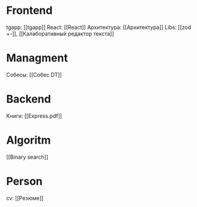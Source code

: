 # Frontend
 tgapp: [[tgapp]]
 React: [[React]]
 Архитектура: [[Архитектура]]
 Libs:  [[zod +-]], [[Калаборативный редактор текста]]
# Managment
Собесы: [[Собес DT]]

# Backend
Книги: [[Express.pdf]]

# Algoritm
[[Binary search]]
# Person
cv: [[Резюме]]